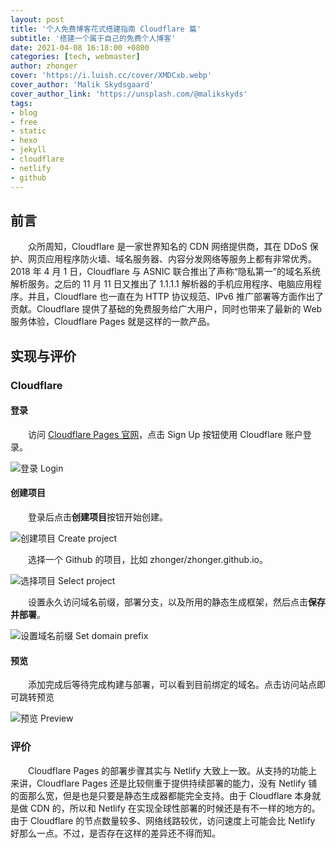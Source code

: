 ```yaml
---
layout: post
title: '个人免费博客花式搭建指南 Cloudflare 篇'
subtitle: '搭建一个属于自己的免费个人博客'
date: 2021-04-08 16:18:00 +0800
categories: [tech, webmaster]
author: zhonger
cover: 'https://i.luish.cc/cover/XMDCxb.webp'
cover_author: 'Malik Skydsgaard'
cover_author_link: 'https://unsplash.com/@malikskyds'
tags: 
- blog
- free
- static
- hexo
- jekyll
- cloudflare
- netlify
- github
---
```


## 前言

&emsp;&emsp;众所周知，Cloudflare 是一家世界知名的 CDN 网络提供商，其在 DDoS 保护、网页应用程序防火墙、域名服务器、内容分发网络等服务上都有非常优秀。2018 年 4 月 1 日，Cloudflare 与 ASNIC 联合推出了声称“隐私第一”的域名系统解析服务。之后的 11 月 11 日又推出了 1.1.1.1 解析器的手机应用程序、电脑应用程序。并且，Cloudflare 也一直在为 HTTP 协议规范、IPv6 推广部署等方面作出了贡献。Cloudflare 提供了基础的免费服务给广大用户，同时也带来了最新的 Web 服务体验，Cloudflare Pages 就是这样的一款产品。

## 实现与评价

### Cloudflare

#### 登录

&emsp;&emsp;访问 [Cloudflare Pages 官网](https://pages.cloudflare.com/)，点击 Sign Up 按钮使用 Cloudflare 账户登录。

![登录 Login](https://i.luish.cc/blog/a0C23w.webp)

#### 创建项目

&emsp;&emsp;登录后点击**创建项目**按钮开始创建。

![创建项目 Create project](https://i.luish.cc/blog/s12Jkr.webp)

&emsp;&emsp;选择一个 Github 的项目，比如 zhonger/zhonger.github.io。

![选择项目 Select project](https://i.luish.cc/blog/YwXaml.webp)

&emsp;&emsp;设置永久访问域名前缀，部署分支，以及所用的静态生成框架，然后点击**保存并部署**。

![设置域名前缀 Set domain prefix](https://i.luish.cc/blog/Q3uTjI.webp)

#### 预览

&emsp;&emsp;添加完成后等待完成构建与部署，可以看到目前绑定的域名。点击访问站点即可跳转预览

![预览 Preview](https://i.luish.cc/blog/t8ZdUt.webp)

### 评价

&emsp;&emsp;Cloudflare Pages 的部署步骤其实与 Netlify 大致上一致。从支持的功能上来讲，Cloudflare Pages 还是比较侧重于提供持续部署的能力，没有 Netlify 铺的面那么宽，但是也是只要是静态生成器都能完全支持。由于 Cloudflare 本身就是做 CDN 的，所以和 Netlify 在实现全球性部署的时候还是有不一样的地方的。由于 Cloudflare 的节点数量较多、网络线路较优，访问速度上可能会比 Netlify 好那么一点。不过，是否存在这样的差异还不得而知。
